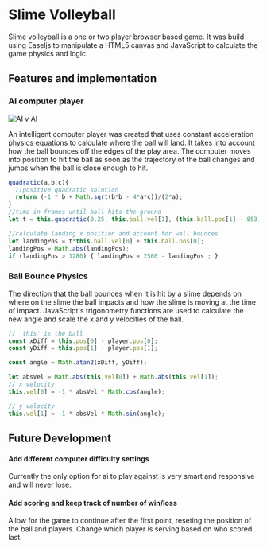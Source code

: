# Slime Volleyball

Slime volleyball is a one or two player browser based game.  It was build using Easeljs to manipulate a HTML5 canvas and JavaScript to calculate the game physics and logic.

## Features and implementation

### AI computer player
![AI v AI](./docs/slime_ai.gif)

An intelligent computer player was created that uses constant acceleration physics equations to calculate where the ball will land. It takes into account how the ball bounces off the edges of the play area.  The computer moves into position to hit the ball as soon as the trajectory of the ball changes and jumps when the ball is close enough to hit.  

``` JavaScript
quadratic(a,b,c){
  //positive quadratic solution
  return (-1 * b + Math.sqrt(b*b - 4*a*c))/(2*a);
}
//time in frames until ball hits the ground
let t = this.quadratic(0.25, this.ball.vel[1], (this.ball.pos[1] - 853))

//calculate landing x position and account for wall bounces
let landingPos = t*this.ball.vel[0] + this.ball.pos[0];
landingPos = Math.abs(landingPos);
if (landingPos > 1280) { landingPos = 2560 - landingPos ; }
```


### Ball Bounce Physics

The direction that the ball bounces when it is hit by a slime depends on where on the slime the ball impacts and how the slime is moving at the time of impact.  JavaScript's trigonometry functions are used to calculate the new angle and scale the x and y velocities of the ball.

``` JavaScript
// 'this' is the ball
const xDiff = this.pos[0] - player.pos[0];
const yDiff = this.pos[1] - player.pos[1];

const angle = Math.atan2(xDiff, yDiff);

let absVel = Math.abs(this.vel[0]) + Math.abs(this.vel[1]);
// x velocity
this.vel[0] = -1 * absVel * Math.cos(angle);

// y velocity
this.vel[1] = -1 * absVel * Math.sin(angle);
```


## Future Development

#### Add different computer difficulty settings
Currently the only option for ai to play against is very smart and responsive and will never lose.  

#### Add scoring and keep track of number of win/loss
Allow for the game to continue after the first point, reseting the position of the ball and players.  Change which player is serving based on who scored last.
